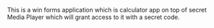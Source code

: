 This is a win forms application which is calculator app on top of secret Media Player which will grant access to it with a secret code.
